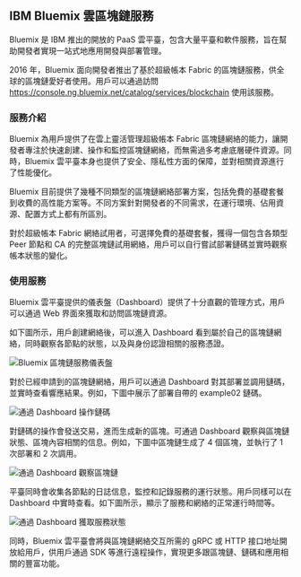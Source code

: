 ﻿## IBM Bluemix 雲區塊鏈服務

Bluemix 是 IBM 推出的開放的 PaaS 雲平臺，包含大量平臺和軟件服務，旨在幫助開發者實現一站式地應用開發與部署管理。

2016 年，Bluemix 面向開發者推出了基於超級帳本 Fabric 的區塊鏈服務，供全球的區塊鏈愛好者使用。用戶可以通過訪問 https://console.ng.bluemix.net/catalog/services/blockchain 使用該服務。

### 服務介紹

Bluemix 為用戶提供了在雲上靈活管理超級帳本 Fabric 區塊鏈網絡的能力，讓開發者專注於快速創建、操作和監控區塊鏈網絡，而無需過多考慮底層硬件資源。同時，Bluemix 雲平臺本身也提供了安全、隱私性方面的保障，並對相關資源進行了性能優化。

Bluemix 目前提供了幾種不同類型的區塊鏈網絡部署方案，包括免費的基礎套餐到收費的高性能方案等。不同方案針對開發者的不同需求，在運行環境、佔用資源、配置方式上都有所區別。

對於超級帳本 Fabric 網絡試用者，可選擇免費的基礎套餐，獲得一個包含各類型 Peer 節點和 CA 的完整區塊鏈試用網絡，用戶可以自行嘗試部署鏈碼並實時觀察帳本狀態的變化。

### 使用服務

Bluemix 雲平臺提供的儀表盤（Dashboard）提供了十分直觀的管理方式，用戶可以通過 Web 界面來獲取和訪問區塊鏈資源。

如下圖所示，用戶創建網絡後，可以進入 Dashboard 看到屬於自己的區塊鏈網絡，同時觀察各節點的狀態，以及與身份認證相關的服務憑證。

![Bluemix 區塊鏈服務儀表盤](_images/bluemix_dashboard.png)

對於已經申請到的區塊鏈網絡，用戶可以通過 Dashboard 對其部署並調用鏈碼，並實時查看響應結果。例如，下圖中展示了部署自帶的 example02 鏈碼。

![通過 Dashboard 操作鏈碼](_images/bluemix_chaincode.png)

對鏈碼的操作會發送交易，進而生成新的區塊。可通過 Dashboard 觀察與區塊鏈狀態、區塊內容相關的信息。例如，下圖中區塊鏈生成了 4 個區塊，並執行了 1 次部署和 2 次調用。

![通過 Dashboard 觀察區塊鏈](_images/bluemix_blockchain.png)

平臺同時會收集各節點的日誌信息，監控和記錄服務的運行狀態。用戶同樣可以在 Dashboard 中實時查看。如下圖所示，顯示了服務和網絡的正常運行時間等。

![通過 Dashboard 獲取服務狀態](_images/bluemix_status.png)

同時，Bluemix 雲平臺會將與區塊鏈網絡交互所需的 gRPC 或 HTTP 接口地址開放給用戶，供用戶通過 SDK 等進行遠程操作，實現更多跟區塊鏈、鏈碼和應用相關的豐富功能。